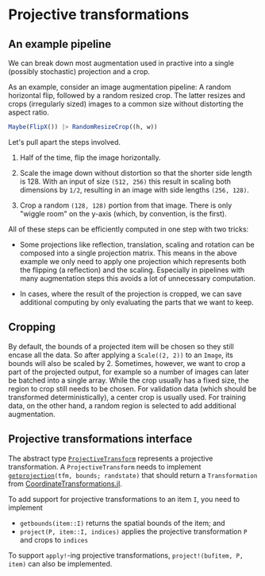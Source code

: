 # Projective transformations
## An example pipeline


We can break down most augmentation used in practive into a single (possibly stochastic) projection and a crop.

As an example, consider an image augmentation pipeline: A random horizontal flip, followed by a random resized crop. The latter resizes and crops (irregularly sized) images to a common size without distorting the aspect ratio.

```julia
Maybe(FlipX()) |> RandomResizeCrop((h, w))
```

Let's pull apart the steps involved. 

1. Half of the time, flip the image horizontally.

2. Scale the image down without distortion so that the shorter side length is 128. With an input of size `(512, 256)` this result in scaling both dimensions by `1/2`, resulting in an image with side lengths `(256, 128)`.

3. Crop a random `(128, 128)` portion from that image. There is only "wiggle room" on the y-axis (which, by convention, is the first).

All of these steps can be efficiently computed in one step with two tricks:

- Some projections like reflection, translation, scaling and rotation can be composed into a single projection matrix. This means in the above example we only need to apply one projection which represents both the flipping (a reflection) and the scaling. Especially in pipelines with many augmentation steps this avoids a lot of unnecessary computation.

- In cases, where the result of the projection is cropped, we can save additional computing by only evaluating the parts that we want to keep. 

## Cropping

By default, the bounds of a projected item will be chosen so they still encase all the data. So after applying a `Scale((2, 2))` to an `Image`, its bounds will also be scaled by 2. Sometimes, however, we want to crop a part of the projected output, for example so a number of images can later be batched into a single array. While the crop usually has a fixed size, the region to crop still needs to be chosen. For validation data (which should be transformed deterministically), a center crop is usually used. For training data, on the other hand, a random region is selected to add additional augmentation. 

## Projective transformations interface

The abstract type [`ProjectiveTransform`](@ref) represents a projective transformation.
A `ProjectiveTransform` needs to implement [`getprojection`](@ref)`(tfm, bounds; randstate)` that should return a `Transformation` from [CoordinateTransformations.jl](https://github.com/JuliaGeometry/CoordinateTransformations.jl).

To add support for projective transformations to an item `I`, you need to implement

- `getbounds(item::I)` returns the spatial bounds of the item; and
- `project(P, item::I, indices)` applies the projective transformation `P` and crops to `indices`

To support `apply!`-ing projective transformations, `project!(bufitem, P, item)` can also be implemented.
